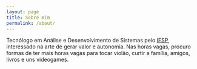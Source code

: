 ```yaml
---
layout: page
title: Sobre mim
permalink: /about/
---
```


Tecnólogo em Análise e Desenvolvimento de Sistemas pelo [IFSP](https://www.ifsp.edu.br/),
interessado na arte de gerar valor e autonomia. Nas horas vagas,
procuro formas de ter mais horas vagas para tocar violão, curtir a
família, amigos, livros e uns videogames.
